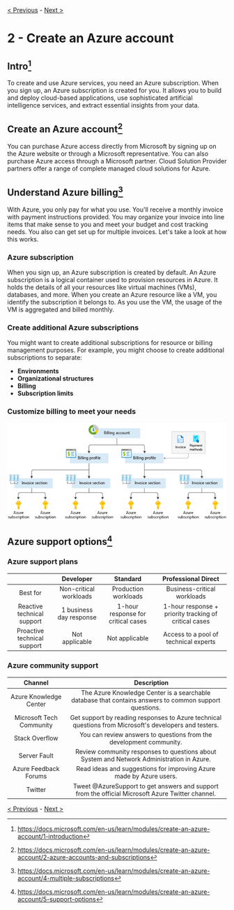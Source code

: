 [< Previous](1-Cloud-Concepts-Principles-of-cloud-computing.md) - [Next >](3-Core-Cloud-Services-Introduction-to-Azure.md)
# 2 - Create an Azure account
## Intro[^1]

To create and use Azure services, you need an Azure subscription. When you sign up, an Azure subscription is created for you. It allows you to build and deploy cloud-based applications, use sophisticated artificial intelligence services, and extract essential insights from your data.

## Create an Azure account[^2]

You can purchase Azure access directly from Microsoft by signing up on the Azure website or through a Microsoft representative. You can also purchase Azure access through a Microsoft partner. Cloud Solution Provider partners offer a range of complete managed cloud solutions for Azure.

## Understand Azure billing[^3]

With Azure, you only pay for what you use. You'll receive a monthly invoice with payment instructions provided. You may organize your invoice into line items that make sense to you and meet your budget and cost tracking needs. You also can get set up for multiple invoices. Let's take a look at how this works.

### Azure subscription

When you sign up, an Azure subscription is created by default. An Azure subscription is a logical container used to provision resources in Azure. It holds the details of all your resources like virtual machines (VMs), databases, and more. When you create an Azure resource like a VM, you identify the subscription it belongs to. As you use the VM, the usage of the VM is aggregated and billed monthly.

### Create additional Azure subscriptions

You might want to create additional subscriptions for resource or billing management purposes. For example, you might choose to create additional subscriptions to separate:

- __Environments__
- __Organizational structures__
- __Billing__
- __Subscription limits__

### Customize billing to meet your needs

![Customize Billing](Images/4-billing-structure-overview.png)

## Azure support options[^4]

### Azure support plans

|                             |        Developer        |              Standard              |                  Professional Direct                  |
|:---------------------------:|:-----------------------:|:----------------------------------:|:-----------------------------------------------------:|
| Best for                    | Non-critical workloads  | Production workloads               | Business-critical workloads                           |
| Reactive technical support  | 1 business day response | 1-hour response for critical cases | 1-hour response + priority tracking of critical cases |
| Proactive technical support | Not applicable          | Not applicable                     | Access to a pool of technical experts                 |

### Azure community support

|          Channel         |`   `                                               Description                                              |
|:------------------------:|:------------------------------------------------------------------------------------------------------:|
| Azure Knowledge Center   | The Azure Knowledge Center is a searchable database that contains answers to common support questions. |
| Microsoft Tech Community | Get support by reading responses to Azure technical questions from Microsoft's developers and testers. |
| Stack Overflow           | You can review answers to questions from the development community.                                    |
| Server Fault             | Review community responses to questions about System and Network Administration in Azure.              |
| Azure Feedback Forums    | Read ideas and suggestions for improving Azure made by Azure users.                                    |
| Twitter                  | Tweet @AzureSupport to get answers and support from the official Microsoft Azure Twitter channel.      |

[< Previous](1-Cloud-Concepts-Principles-of-cloud-computing.md) - [Next >](3-Core-Cloud-Services-Introduction-to-Azure.md)

[^1]: https://docs.microsoft.com/en-us/learn/modules/create-an-azure-account/1-introduction
[^2]: https://docs.microsoft.com/en-us/learn/modules/create-an-azure-account/2-azure-accounts-and-subscriptions
[^3]: https://docs.microsoft.com/en-us/learn/modules/create-an-azure-account/4-multiple-subscriptions
[^4]: https://docs.microsoft.com/en-us/learn/modules/create-an-azure-account/5-support-options